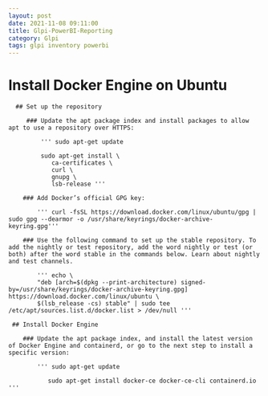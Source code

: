 ```yaml
---
layout: post
date: 2021-11-08 09:11:00
title: Glpi-PowerBI-Reporting
category: Glpi
tags: glpi inventory powerbi
---
```


# Install Docker Engine on Ubuntu
      ## Set up the repository

         ### Update the apt package index and install packages to allow apt to use a repository over HTTPS:

             ''' sudo apt-get update

             sudo apt-get install \
                ca-certificates \
                curl \
                gnupg \
                lsb-release '''

        ### Add Docker’s official GPG key:

            ''' curl -fsSL https://download.docker.com/linux/ubuntu/gpg | sudo gpg --dearmor -o /usr/share/keyrings/docker-archive-keyring.gpg'''

        ### Use the following command to set up the stable repository. To add the nightly or test repository, add the word nightly or test (or both) after the word stable in the commands below. Learn about nightly and test channels.

            ''' echo \
            "deb [arch=$(dpkg --print-architecture) signed-by=/usr/share/keyrings/docker-archive-keyring.gpg] https://download.docker.com/linux/ubuntu \
            $(lsb_release -cs) stable" | sudo tee /etc/apt/sources.list.d/docker.list > /dev/null '''

     ## Install Docker Engine

        ### Update the apt package index, and install the latest version of Docker Engine and containerd, or go to the next step to install a specific version:

            ''' sudo apt-get update

               sudo apt-get install docker-ce docker-ce-cli containerd.io '''
               
